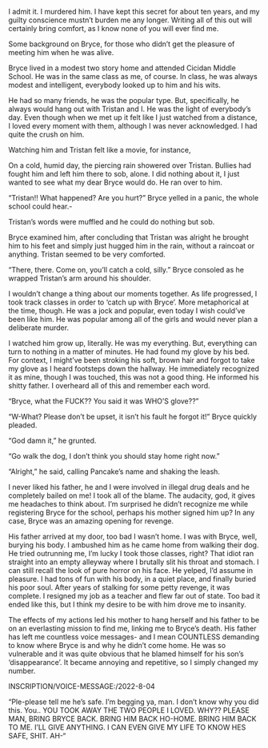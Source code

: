 I admit it. I murdered him. I have kept this secret for about ten years, and my guilty conscience mustn’t burden me any longer. Writing all of this out will certainly bring comfort, as I know none of you will ever find me.

Some background on Bryce, for those who didn’t get the pleasure of meeting him when he was alive. 

Bryce lived in a modest two story home and attended Cicidan Middle School. He was in the same class as me, of course. In class, he was always modest and intelligent, everybody looked up to him and his wits. 

He had so many friends, he was the popular type. But, specifically, he always would hang out with Tristan and I. He was the light of everybody’s day. Even though when we met up it felt like I just watched from a distance, I loved every moment with them, although I was never acknowledged. I had quite the crush on him.

Watching him and Tristan felt like a movie, for instance,

On a cold, humid day, the piercing rain showered over Tristan. Bullies had fought him and left him there to sob, alone. I did nothing about it, I just wanted to see what my dear Bryce would do. He ran over to him.

“Tristan!! What happened? Are you hurt?” Bryce yelled in a panic, the whole school could hear.-

Tristan’s words were muffled and he could do nothing but sob.

Bryce examined him, after concluding that Tristan was alright he brought him to his feet and simply just hugged him in the rain, without a raincoat or anything. Tristan seemed to be very comforted.

“There, there. Come on, you’ll catch a cold, silly.” Bryce consoled as he wrapped Tristan’s arm around his shoulder.


I wouldn’t change a thing about our moments together. As life progressed, I took track classes in order to ‘catch up with Bryce’. More metaphorical at the time, though. He was a jock and popular, even today I wish could’ve been like him. He was popular among all of the girls and would never plan a deliberate murder.

I watched him grow up, literally. He was my everything. But, everything can turn to nothing in a matter of minutes. He had found my glove by his bed. For context, I might’ve been stroking his soft, brown hair and forgot to take my glove as I heard footsteps down the hallway. He immediately recognized it as mine, though I was touched, this was not a good thing. He informed his shitty father. I overheard all of this and remember each word.

“Bryce, what the FUCK?? You said it was WHO’S glove??”

“W-What? Please don’t be upset, it isn’t his fault he forgot it!” Bryce quickly pleaded.

“God damn it,” he grunted.

“Go walk the dog, I don’t think you should stay home right now.”

“Alright,” he said, calling Pancake’s name and shaking the leash.

I never liked his father, he and I were involved in illegal drug deals and he completely bailed on me! I took all of the blame. The audacity, god, it gives me headaches to think about. I’m surprised he didn’t recognize me while registering Bryce for the school, perhaps his mother signed him up? In any case, Bryce was an amazing opening for revenge.

His father arrived at my door, too bad I wasn’t home. I was with Bryce, well, burying his body. I ambushed him as he came home from walking their dog. He tried outrunning me, I’m lucky I took those classes, right? That idiot ran straight into an empty alleyway where I brutally slit his throat and stomach. I can still recall the look of pure horror on his face. He yelped, I’d assume in pleasure. I had tons of fun with his body, in a quiet place, and finally buried his poor soul. After years of stalking for some petty revenge, it was complete. I resigned my job as a teacher and flew far out of state. Too bad it ended like this, but I think my desire to be with him drove me to insanity.

The effects of my actions led his mother to hang herself and his father to be on an everlasting mission to find me, linking me to Bryce’s death. His father has left me countless voice messages- and I mean COUNTLESS demanding to know where Bryce is and why he didn’t come home. He was so vulnerable and it was quite obvious that he blamed himself for his son’s ‘disappearance’. It became annoying and repetitive, so I simply changed my number. 

INSCRIPTION/VOICE-MESSAGE:/2022-8-04

“Ple-please tell me he’s safe. I’m begging ya, man. I don’t know why you did this. You.. YOU TOOK AWAY THE TWO PEOPLE I LOVED. WHY?? PLEASE MAN, BRING BRYCE BACK. BRING HIM BACK HO-HOME. BRING HIM BACK TO ME. I’LL GIVE ANYTHING. I CAN EVEN GIVE MY LIFE TO KNOW HES SAFE, SHIT. AH-“
